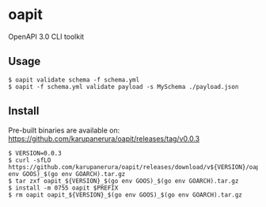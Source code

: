 # oapit

OpenAPI 3.0 CLI toolkit

## Usage

```prompt
$ oapit validate schema -f schema.yml
$ oapit -f schema.yml validate payload -s MySchema ./payload.json
```

## Install

Pre-built binaries are available on: https://github.com/karupanerura/oapit/releases/tag/v0.0.3

```prompt
$ VERSION=0.0.3
$ curl -sfLO https://github.com/karupanerura/oapit/releases/download/v${VERSION}/oapit_${VERSION}_$(go env GOOS)_$(go env GOARCH).tar.gz
$ tar zxf oapit_${VERSION}_$(go env GOOS)_$(go env GOARCH).tar.gz
$ install -m 0755 oapit $PREFIX
$ rm oapit oapit_${VERSION}_$(go env GOOS)_$(go env GOARCH).tar.gz
```
